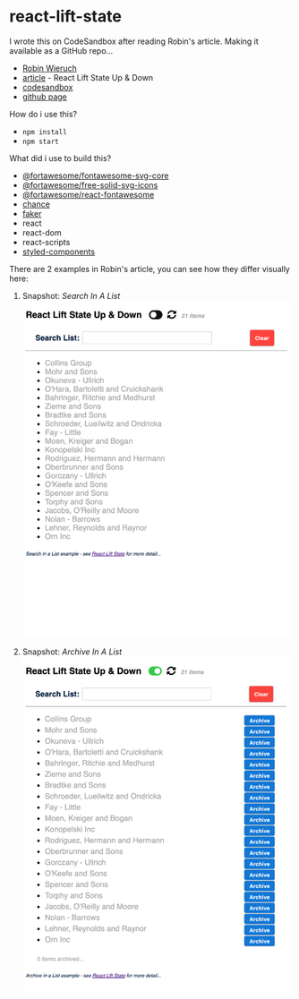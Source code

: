 # react-lift-state

I wrote this on CodeSandbox after reading Robin's article.  Making it available as a GitHub repo...

- [Robin Wieruch][rw-about]
- [article][rw-article] - React Lift State Up & Down
- [codesandbox][code-sandbox]
- [github page][github-page]

How do i use this?

- `npm install`
- `npm start`

What did i use to build this?

- [@fortawesome/fontawesome-svg-core][fa-core]
- [@fortawesome/free-solid-svg-icons][fa-solid]
- [@fortawesome/react-fontawesome][fa-react]
- [chance][chance-js]
- [faker][faker-js]
- react
- react-dom
- react-scripts
- [styled-components][styled-eh]
    
There are 2 examples in Robin's article, you can see how they differ visually here:

1. Snapshot:  _Search In A List_
![search][img-search]

2. Snapshot:  _Archive In A List_
![archive][img-archive]








[img-archive]: images/ArchiveInList.png
[img-search]: images/SearchInList.png
[rw-about]: https://www.robinwieruch.de/about/
[rw-article]: https://www.robinwieruch.de/react-lift-state/
[code-sandbox]: https://codesandbox.io/s/react-lift-state-up-down-7g7ym
[github-page]: https://eswat2.github.io/react-lift-state/

[chance-js]: https://chancejs.com/
[faker-js]: https://github.com/marak/Faker.js/
[fa-core]: https://fontawesome.com/how-to-use/on-the-web/advanced/svg-javascript-core
[fa-solid]: https://www.npmjs.com/package/@fortawesome/free-solid-svg-icons
[fa-react]: https://github.com/FortAwesome/react-fontawesome
[styled-eh]: https://www.styled-components.com/

